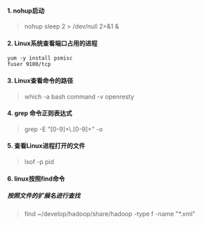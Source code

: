 #### 1. nohup启动

> nohup sleep 2 > /dev/null 2>&1 &

#### 2. Linux系统查看端口占用的进程

```
yum -y install psmisc
fuser 9100/tcp 
```

#### 3. Linux查看命令的路径

> which -a bash
> command -v openresty

#### 4. grep 命令正则表达式

> grep -E "[0-9]+\\.[0-9]+" -o 

#### 5. 查看Linux进程打开的文件

> lsof -p pid

#### 6. linux按照find命令

##### 按照文件的扩展名进行查找

> find ~/develop/hadoop/share/hadoop -type f -name "*.xml"
